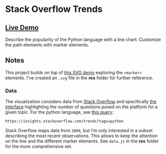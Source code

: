 # Stack Overflow Trends

## [Live Demo](https://codepen.io/borntofrappe/full/oNjjdeZ)

Describe the popularity of the Python language with a line chart. Customize the path elements with marker elements.

## Notes

This project builds on top of [this SVG demo](https://codepen.io/borntofrappe/pen/wvKKzzE) exploring the `<marker>` elements. I've created an `.svg` file in the **res** folder for further reference.

### Data

The visualization considers data from [Stack Overflow](https://stackoverflow.com/) and specifically [the interface](https://insights.stackoverflow.com/) highlighting the number of questions posed on the platform for a given topic. For the python language, see [this query](https://insights.stackoverflow.com/trends?tags=python):

```code
https://insights.stackoverflow.com/trends?tags=python
```

Stack Overflow maps data from `2008`, but I'm only interested in a subset describing the most recent observations. This allows to keep the attention on the line and the different marker elements. See `data.js` in the **res** folder for the more comprehensive set.
